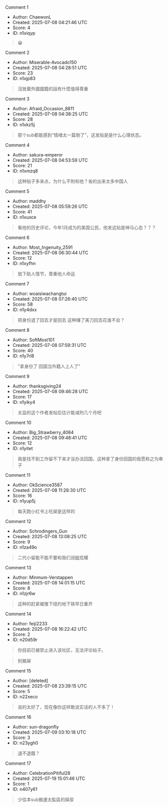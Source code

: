 Comment 1

- Author: ChaewonL
- Created: 2025-07-08 04:21:46 UTC
- Score: 4
- ID: n1xiqyp

> 😁

Comment 2

- Author: Miserable-Avocado150
- Created: 2025-07-08 04:28:51 UTC
- Score: 23
- ID: n1xjp83

> 沒放棄外國國籍的話有什麼值得尊重

Comment 3

- Author: Afraid_Occasion_8811
- Created: 2025-07-08 04:38:25 UTC
- Score: 28
- ID: n1xkz5j

> 那个sub都能感到“情绪太一篇倒了”，这发贴是是什么心理状态。

Comment 4

- Author: sakura-emperor
- Created: 2025-07-08 04:53:59 UTC
- Score: 21
- ID: n1xmzq8

> 这种贴子多来点，为什么不附和他？省的出来太多中国人

Comment 5

- Author: maddhy
- Created: 2025-07-08 05:59:26 UTC
- Score: 41
- ID: n1xuxce

> 看他的历史评论，今年1月成为的美国公民，他发这贴是神马心态？？？

Comment 6

- Author: Most_Ingenuity_2591
- Created: 2025-07-08 06:30:44 UTC
- Score: 12
- ID: n1xyfhn

> 放下助人情节，尊重他人命运

Comment 7

- Author: woaisiwachangtui
- Created: 2025-07-08 07:26:40 UTC
- Score: 58
- ID: n1y4dxx

> 把身份退了回去才是回去 这种赚了美刀回去花谁不会？

Comment 8

- Author: SoftMost101
- Created: 2025-07-08 07:59:31 UTC
- Score: 40
- ID: n1y7rl8

> "拿身份了 回国当外籍人上人了"

Comment 9

- Author: thanksgiving24
- Created: 2025-07-08 09:46:28 UTC
- Score: 17
- ID: n1yiky4

> 太监的这个作者发帖后估计能减刑几个月吧

Comment 10

- Author: Big_Strawberry_4084
- Created: 2025-07-08 09:48:41 UTC
- Score: 12
- ID: n1yitet

> 我是找不到工作留不下来才没办法回国，这种拿了身份回国的我愿称之为串子

Comment 11

- Author: OkScience3587
- Created: 2025-07-08 11:28:30 UTC
- Score: 16
- ID: n1yup5j

> 每天跑小红书上吃屎是这样的

Comment 12

- Author: Schrodingers_Gun
- Created: 2025-07-08 13:08:25 UTC
- Score: 9
- ID: n1za49o

> 二代小留能不能不要和我们润蛆炫耀

Comment 13

- Author: Minmum-Verstappen
- Created: 2025-07-08 14:01:15 UTC
- Score: 8
- ID: n1zjr6w

> 这种的赶紧被推下纽约地下铁早日重开

Comment 14

- Author: feiji2233
- Created: 2025-07-08 16:22:42 UTC
- Score: 2
- ID: n20d59r

> 你目前已被禁止进入该社区，无法评论帖子。

>   
> 别搬屎

Comment 15

- Author: [deleted]
- Created: 2025-07-08 23:39:15 UTC
- Score: 5
- ID: n22xeco

> 说的太好了，现在像你这样敢说实话的人不多了！

Comment 16

- Author: sun-dragonfly
- Created: 2025-07-09 03:10:18 UTC
- Score: 3
- ID: n23ygh0

> 退不退籍？

Comment 17

- Author: CelebrationPitiful28
- Created: 2025-07-19 15:01:46 UTC
- Score: 1
- ID: n407y61

> 少往本sub搬運太監區的屎尿
